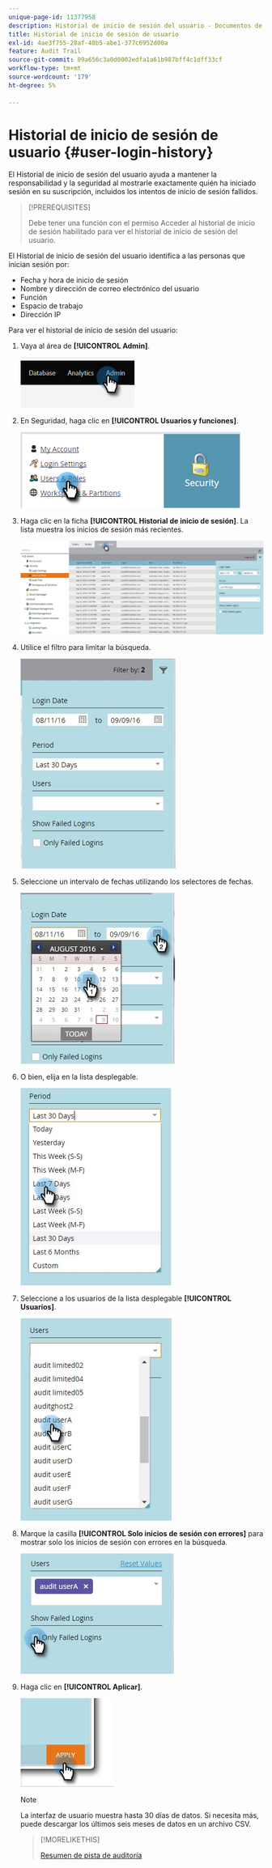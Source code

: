 ```yaml
---
unique-page-id: 11377958
description: Historial de inicio de sesión del usuario - Documentos de Marketo - Documentación del producto
title: Historial de inicio de sesión de usuario
exl-id: 4ae3f755-28af-48b5-abe1-377c6952d00a
feature: Audit Trail
source-git-commit: 09a656c3a0d0002edfa1a61b987bff4c1dff33cf
workflow-type: tm+mt
source-wordcount: '179'
ht-degree: 5%

---
```


# Historial de inicio de sesión de usuario {#user-login-history}

El Historial de inicio de sesión del usuario ayuda a mantener la responsabilidad y la seguridad al mostrarle exactamente quién ha iniciado sesión en su suscripción, incluidos los intentos de inicio de sesión fallidos.

>[!PREREQUISITES]
>
>Debe tener una función con el permiso Acceder al historial de inicio de sesión habilitado para ver el historial de inicio de sesión del usuario.

El Historial de inicio de sesión del usuario identifica a las personas que inician sesión por:

* Fecha y hora de inicio de sesión
* Nombre y dirección de correo electrónico del usuario
* Función
* Espacio de trabajo
* Dirección IP

Para ver el historial de inicio de sesión del usuario:

1. Vaya al área de **[!UICONTROL Admin]**.

   ![](assets/user-login-history-1.png)

1. En Seguridad, haga clic en **[!UICONTROL Usuarios y funciones]**.

   ![](assets/user-login-history-2.png)

1. Haga clic en la ficha **[!UICONTROL Historial de inicio de sesión]**. La lista muestra los inicios de sesión más recientes.

   ![](assets/user-login-history-3.png)

1. Utilice el filtro para limitar la búsqueda.

   ![](assets/user-login-history-4.png)

1. Seleccione un intervalo de fechas utilizando los selectores de fechas.

   ![](assets/user-login-history-5.png)

1. O bien, elija en la lista desplegable.

   ![](assets/user-login-history-6.png)

1. Seleccione a los usuarios de la lista desplegable **[!UICONTROL Usuarios]**.

   ![](assets/user-login-history-7.png)

1. Marque la casilla **[!UICONTROL Solo inicios de sesión con errores]** para mostrar solo los inicios de sesión con errores en la búsqueda.

   ![](assets/user-login-history-8.png)

1. Haga clic en **[!UICONTROL Aplicar]**.

   ![](assets/user-login-history-9.png)

   >[!NOTE]
   >
   >La interfaz de usuario muestra hasta 30 días de datos. Si necesita más, puede descargar los últimos seis meses de datos en un archivo CSV.

   >[!MORELIKETHIS]
   >
   >[Resumen de pista de auditoría](/help/marketo/product-docs/administration/audit-trail/audit-trail-overview.md)
